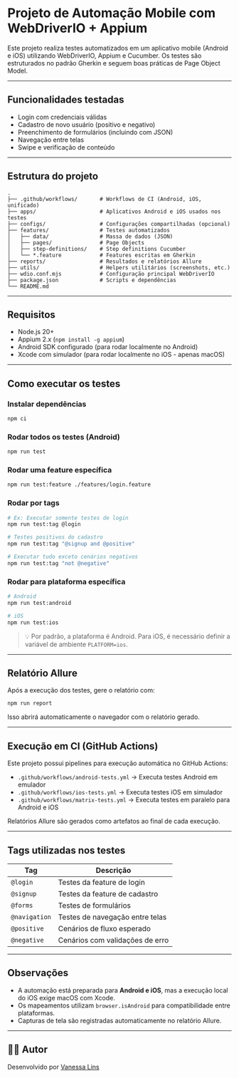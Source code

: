 # Projeto de Automação Mobile com WebDriverIO + Appium

Este projeto realiza testes automatizados em um aplicativo mobile (Android e iOS) utilizando WebDriverIO, Appium e Cucumber. Os testes são estruturados no padrão Gherkin e seguem boas práticas de Page Object Model.

---

## Funcionalidades testadas

- Login com credenciais válidas
- Cadastro de novo usuário (positivo e negativo)
- Preenchimento de formulários (incluindo com JSON)
- Navegação entre telas
- Swipe e verificação de conteúdo

---

## Estrutura do projeto

```
.
├── .github/workflows/       # Workflows de CI (Android, iOS, unificado)
├── apps/                    # Aplicativos Android e iOS usados nos testes
├── configs/                 # Configurações compartilhadas (opcional)
├── features/                # Testes automatizados
│   ├── data/                # Massa de dados (JSON)
│   ├── pages/               # Page Objects
│   ├── step-definitions/    # Step definitions Cucumber
│   └── *.feature            # Features escritas em Gherkin
├── reports/                 # Resultados e relatórios Allure
├── utils/                   # Helpers utilitários (screenshots, etc.)
├── wdio.conf.mjs            # Configuração principal WebDriverIO
├── package.json             # Scripts e dependências
└── README.md
```

---

## Requisitos

- Node.js 20+
- Appium 2.x (`npm install -g appium`)
- Android SDK configurado (para rodar localmente no Android)
- Xcode com simulador (para rodar localmente no iOS - apenas macOS)

---

## Como executar os testes

### Instalar dependências

```bash
npm ci
```

### Rodar todos os testes (Android)

```bash
npm run test
```

### Rodar uma feature específica

```bash
npm run test:feature ./features/login.feature
```

### Rodar por tags

```bash
# Ex: Executar somente testes de login
npm run test:tag @login

# Testes positivos do cadastro
npm run test:tag "@signup and @positive"

# Executar tudo exceto cenários negativos
npm run test:tag "not @negative"
```

### Rodar para plataforma específica

```bash
# Android
npm run test:android

# iOS
npm run test:ios
```

> 💡 Por padrão, a plataforma é Android. Para iOS, é necessário definir a variável de ambiente `PLATFORM=ios`.

---

## Relatório Allure

Após a execução dos testes, gere o relatório com:

```bash
npm run report
```

Isso abrirá automaticamente o navegador com o relatório gerado.

---

## Execução em CI (GitHub Actions)

Este projeto possui pipelines para execução automática no GitHub Actions:

- `.github/workflows/android-tests.yml` → Executa testes Android em emulador
- `.github/workflows/ios-tests.yml` → Executa testes iOS em simulador
- `.github/workflows/matrix-tests.yml` → Executa testes em paralelo para Android e iOS

Relatórios Allure são gerados como artefatos ao final de cada execução.

---

## Tags utilizadas nos testes

| Tag            | Descrição                         |
|----------------|-----------------------------------|
| `@login`       | Testes da feature de login        |
| `@signup`      | Testes da feature de cadastro     |
| `@forms`       | Testes de formulários             |
| `@navigation`  | Testes de navegação entre telas   |
| `@positive`    | Cenários de fluxo esperado        |
| `@negative`    | Cenários com validações de erro   |

---

## Observações

- A automação está preparada para **Android e iOS**, mas a execução local do iOS exige macOS com Xcode.
- Os mapeamentos utilizam `browser.isAndroid` para compatibilidade entre plataformas.
- Capturas de tela são registradas automaticamente no relatório Allure.

---

## 👩‍💻 Autor

Desenvolvido por [Vanessa Lins](https://github.com/vanessalins) 